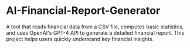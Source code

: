 # AI-Financial-Report-Generator
A tool that reads financial data from a CSV file, computes basic statistics, and uses OpenAI's GPT-4 API to generate a detailed financial report. This project helps users quickly understand key financial insights.
